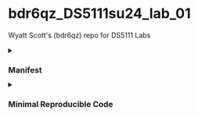 # bdr6qz_DS5111su24_lab_01
Wyatt Scott's (bdr6qz) repo for DS5111 Labs

<details>
<summary><h1 style="font-size: 16px;">Manifest</h1></summary>

### makefile

### README.md

### License

<details>
<summary><h3 style="font-size: 14px;">tokenizer.py</h3></summary>

This Python module file contains the functions and objects available in the dropdown menus below.

<details>
<summary><strong>Click here to see the functions in tokenizer.py</strong></summary>

- `clean_text(text)`:

  Remove punctuation from the input string and convert it to lowercase.

- `tokenize(text)`:

  Split the input string into a list of words.

- `count_words(text)`:

  Count the frequency of each word in the input string.

- `run_bash(command)`:

  Run a bash command and return its output.

- `read_file(file_path)`:

  Read the contents of a file.
</details>

<details>
<summary><strong>Click here to see the objects in tokenizer.py</strong></summary>

- text

  Testing sentence from The Raven.

- text_dict

  Dictionary of `text` testing sentence to compare with `count_words` output.

- test_list

  List of `text` testing sentence to compare with `tokenize` output.

- books_dir

  The path for the `books` directory (available only after a user runs `make get_texts`).

- books_paths

  Dictionary of the necessary book filepaths inside of `books_dir`.

- TheRaven

  The text of The Raven.
    
- FalloftheHouseofUsher

  The text of Fall of the House of Usher.

- CaskofAmontillado

  The text of Cask of Amontillado.

- ThePoems

  The text of The Poems.

- test_cases

  List of test files for testing the functions against all English texts.

- test_ids

  List of names in test cases for cleaner output of parameterized functions.
</details>
</details>

<details>
<summary><h3 style="font-size: 14px;">Tests.py</h3></summary>
    
This directory contains Python module files for testing the functions in `tokenizer.py`.

#### - `test_count_words.py`

<details>
<summary><strong>Click here to see the functions in test_count_words.py</strong></summary>

- `test_count_words()`:

  Test `count_words`.

- `test_fail_count_words()`:

  Purposefully fail when testing `count_words`.

- `test_bash_count_words()`:

  Test `count_words` using bash.

- `test_count_words_skipper()`:

  Test function to show pytest mark and skipping.

- `test_all_count_words()`:

  Test `count_words` on all the English texts.

- `test_corbeau_count_words()`:

  Tests `count_words` against snippet from Le Corbeau
</details>

#### - `test_tokenizer.py`

<details>
<summary><strong>Click here to see the functions in test_tokenizer.py</strong></summary>

- `test_tokenize()`:

  Test `tokenize`.

- `test_fail_tokenize()`:

  Purposefully fail when testing `tokenize`.

- `test_bash_tokenize()`:

  Test `tokenize` using bash.

- `test_tokenize_skipper()`:

  Test function to show pytest mark and skipping.

- `test_all_tokenize()`:

  Test `tokenize` on all the English texts.

- `test_corbeau_tokenize()`:

  Tests `tokenize` against snippet from Le Corbeau
</details>

#### - `test_clean_text.py`

<details>
<summary><strong>Click here to see the functions in test_clean_text.py</strong></summary>

- `test_clean_text()`:

  Test `clean_text`.

- `test_fail_clean_text()`:

  Purposefully fail when testing `clean_text`.

- `test_bash_clean_text()`:

  Test `clean_text` using bash.

- `test_clean_text_skipper()`:

  Test function to show pytest mark and skipping.

- `test_all_clean_text()`:

  Test `clean_text` on all the English texts.

- `test_corbeau_clean_text()`:

  Tests `clean_text` against snippet from Le Corbeau.
</details>

#### - `test_complicated.py`

<details>
<summary><strong>Click here to see the functions in test_complicated.py</strong></summary>

- `test_get_texts()`:

  Tests the `make get_texts` job from the makefile.
  
- `test_tokenizer_count_raven()`:

  Tests the main functions from tokenizer.py together.

</details>
</details>
</details>

<details>
<summary><h1 style="font-size: 16px;">Minimal Reproducible Code</h1></summary>

### Getting Started:

To get started, clone this repo and in the Command Line run:

```
make setup
```

This will create a virtual environment with Python 3 and install the required packages stored in `requirements.txt`.

### Downloading Books

To download the books, in the Command Line you can run:

```
make get_texts
```

This will create a new directory, `books`, within which it will download the specified books by Edgar Allan Poe.

### Checking various characteristics of the books

The makefile includes several jobs that allow you to check difference characteristics of the now-downloaded books. To see how many words are in "The Raven," for example, you can run:

```
make raven_word_count
```
